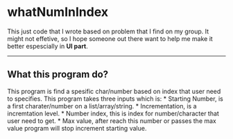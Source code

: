 # whatNumInIndex
This just code that I wrote based on problem that I find on my group. It might not effetive, so I hope someone out there want to help me make it better espescially in <b>UI part</b>.
<hr>
<h2>What this program do?</h2>
This program is find a spesific char/number based on index that user need to specifies.
This program takes three inputs which is:
* Starting Number, is a first charater/number on a list/array/string.
* Incrementation, is a incremtation level.
* Number index, this is index for number/character that user need to get.
* Max value, after reach this number or passes the max value program will stop increment starting value.
